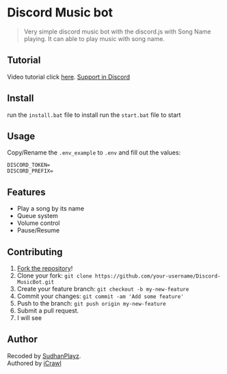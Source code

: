 # Discord Music bot
> Very simple discord music bot with the discord.js with Song Name playing. It can able to play music with song name.

## Tutorial

Video tutorial click [here](https://youtu.be/wWVXN4mIgz8). [Support in Discord](https://sudhanplayz.live/discord)

## Install

run the ``install.bat`` file to install
run the ``start.bat`` file to start

## Usage

Copy/Rename the `.env_example` to `.env` and fill out the values:

```
DISCORD_TOKEN=
DISCORD_PREFIX=
```

## Features

* Play a song by its name
* Queue system
* Volume control
* Pause/Resume

## Contributing

1. [Fork the repository](https://github.com/SudhanPlayz/Discord-MusicBot/fork)!
2. Clone your fork: `git clone https://github.com/your-username/Discord-MusicBot.git`
3. Create your feature branch: `git checkout -b my-new-feature`
4. Commit your changes: `git commit -am 'Add some feature'`
5. Push to the branch: `git push origin my-new-feature`
6. Submit a pull request.
7. I will see

## Author

Recoded by [SudhanPlayz](https://github.com/SudhanPlayz).  
Authored by [iCrawl](https://github.com/icrawl)
